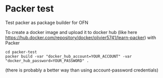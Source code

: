 # Packer test

Test packer as package builder for OFN

To create a docker image and upload it to docker hub (like here https://hub.docker.com/repository/docker/olivier5741/learn-packer) with Packer

```
cd packer-test
packer build -var "docker_hub_account=YOUR_ACCOUNT" -var "docker_hub_password=YOUR_PASSWORD" .
```

(there is probably a better way than using account-password credentials)
